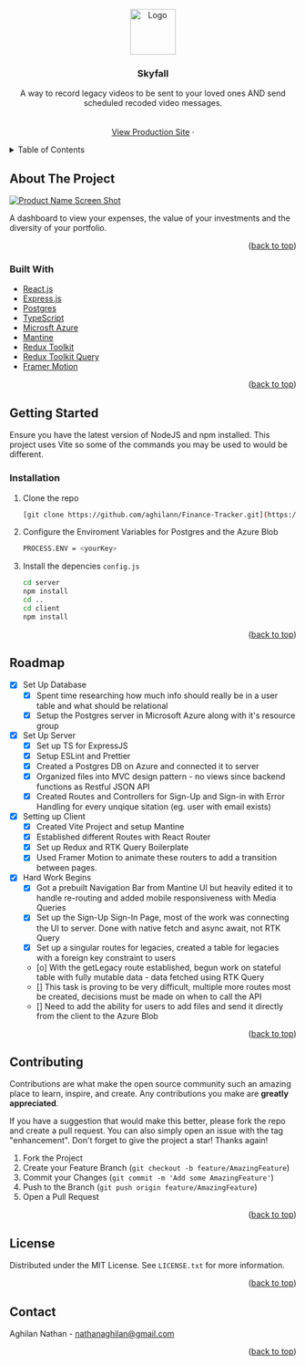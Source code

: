 <div id="top"></div>
<!--
*** Thanks for checking out the Best-README-Template. If you have a suggestion
*** that would make this better, please fork the repo and create a pull request
*** or simply open an issue with the tag "enhancement".
*** Don't forget to give the project a star!
*** Thanks again! Now go create something AMAZING! :D
-->



<!-- PROJECT SHIELDS -->
<!--
*** I'm using markdown "reference style" links for readability.
*** Reference links are enclosed in brackets [ ] instead of parentheses ( ).
*** See the bottom of this document for the declaration of the reference variables
*** for contributors-url, forks-url, etc. This is an optional, concise syntax you may use.
*** https://www.markdownguide.org/basic-syntax/#reference-style-links
-->

<!-- PROJECT LOGO -->
<br />
<div align="center">
  <a href="https://github.com/github_username/repo_name">
    <img src="images/logo.png" alt="Logo" width="80" height="80">
  </a>

<h3 align="center">Skyfall</h3>

  <p align="center">
    A way to record legacy videos to be sent to your loved ones AND send scheduled recoded video messages.
    <br />
    <br />
    <br />
    <a href="https://lucent-bubblegum-e9911a.netlify.app/">View Production Site</a>
    ·
  </p>
</div>



<!-- TABLE OF CONTENTS -->
<details>
  <summary>Table of Contents</summary>
  <ol>
    <li>
      <a href="#about-the-project">About The Project</a>
      <ul>
        <li><a href="#built-with">Built With</a></li>
      </ul>
    </li>
    <li>
      <a href="#getting-started">Getting Started</a>
      <ul>
        <li><a href="#prerequisites">Prerequisites</a></li>
        <li><a href="#installation">Installation</a></li>
      </ul>
    </li>
    <li><a href="#usage">Usage</a></li>
    <li><a href="#roadmap">Roadmap</a></li>
    <li><a href="#contributing">Contributing</a></li>
    <li><a href="#license">License</a></li>
    <li><a href="#contact">Contact</a></li>
    <li><a href="#acknowledgments">Acknowledgments</a></li>
  </ol>
</details>



<!-- ABOUT THE PROJECT -->
## About The Project

[![Product Name Screen Shot][product-screenshot]](https://example.com)

 A dashboard to view your expenses, the value of your investments and the diversity of your portfolio.

<p align="right">(<a href="#top">back to top</a>)</p>



### Built With

* [React.js](https://reactjs.org/)
* [Express.js](https://mantine.dev/)
* [Postgres](https://mantine.dev/)
* [TypeScript](https://www.typescriptlang.org/)
* [Microsft Azure](https://mantine.dev/)
* [Mantine](https://mantine.dev/)
* [Redux Toolkit](https://supabase.com/)
* [Redux Toolkit Query](https://supabase.com/)
* [Framer Motion](https://supabase.com/)


<p align="right">(<a href="#top">back to top</a>)</p>



<!-- GETTING STARTED -->
## Getting Started

Ensure you have the latest version of NodeJS and npm installed. This project uses Vite so some of the commands you may be used to would be different.

### Installation

1. Clone the repo
   ```sh
   [git clone https://github.com/aghilann/Finance-Tracker.git](https://github.com/aghilann/Skyfall/)
   ```
2. Configure the Enviroment Variables for Postgres and the Azure Blob
   ```sh
   PROCESS.ENV = <yourKey>
   ```
3. Install the depencies `config.js`
   ```sh
   cd server
   npm install
   cd ..
   cd client
   npm install
   ```

<p align="right">(<a href="#top">back to top</a>)</p>


<!-- ROADMAP -->
## Roadmap
- [x] Set Up Database
  - [x] Spent time researching how much info should really be in a user table and what should be relational
  - [x] Setup the Postgres server in Microsoft Azure along with it's resource group 

- [x] Set Up Server
  - [x] Set up TS for ExpressJS
  - [x] Setup ESLint and Prettier
  - [x] Created a Postgres DB on Azure and connected it to server
  - [x] Organized files into MVC design pattern - no views since backend functions as Restful JSON API
  - [x] Created Routes and Controllers for Sign-Up and Sign-in with Error Handling for every unqique sitation (eg. user with email exists) 
- [x] Setting up Client
  - [x] Created Vite Project and setup Mantine
  - [x] Established different Routes with React Router
  - [x] Set up Redux and RTK Query Boilerplate
  - [x] Used Framer Motion to animate these routers to add a transition between pages.
- [x] Hard Work Begins
  - [x] Got a prebuilt Navigation Bar from Mantine UI but heavily edited it to handle re-routing and added mobile responsiveness with Media Queries
  - [x] Set up the Sign-Up Sign-In Page, most of the work was connecting the UI to server. Done with native fetch and async await, not RTK Query
  - [x] Set up a singular routes for legacies, created a table for legacies with a foreign key constraint to users
  - [o] With the getLegacy route established, begun work on stateful table with fully mutable data - data fetched using RTK Query
   - [] This task is proving to be very difficult, multiple more routes most be created, decisions must be made on when to call the API 
   - [] Need to add the ability for users to add files and send it directly from the client to the Azure Blob   

<p align="right">(<a href="#top">back to top</a>)</p>



<!-- CONTRIBUTING -->
## Contributing

Contributions are what make the open source community such an amazing place to learn, inspire, and create. Any contributions you make are **greatly appreciated**.

If you have a suggestion that would make this better, please fork the repo and create a pull request. You can also simply open an issue with the tag "enhancement".
Don't forget to give the project a star! Thanks again!

1. Fork the Project
2. Create your Feature Branch (`git checkout -b feature/AmazingFeature`)
3. Commit your Changes (`git commit -m 'Add some AmazingFeature'`)
4. Push to the Branch (`git push origin feature/AmazingFeature`)
5. Open a Pull Request

<p align="right">(<a href="#top">back to top</a>)</p>



<!-- LICENSE -->
## License

Distributed under the MIT License. See `LICENSE.txt` for more information.

<p align="right">(<a href="#top">back to top</a>)</p>



<!-- CONTACT -->
## Contact

Aghilan Nathan - nathanaghilan@gmail.com

<p align="right">(<a href="#top">back to top</a>)</p>


<!-- MARKDOWN LINKS & IMAGES -->
<!-- https://www.markdownguide.org/basic-syntax/#reference-style-links -->
[contributors-shield]: https://img.shields.io/github/contributors/github_username/repo_name.svg?style=for-the-badge
[contributors-url]: https://github.com/github_username/repo_name/graphs/contributors
[forks-shield]: https://img.shields.io/github/forks/github_username/repo_name.svg?style=for-the-badge
[forks-url]: https://github.com/github_username/repo_name/network/members
[stars-shield]: https://img.shields.io/github/stars/github_username/repo_name.svg?style=for-the-badge
[stars-url]: https://github.com/github_username/repo_name/stargazers
[issues-shield]: https://img.shields.io/github/issues/github_username/repo_name.svg?style=for-the-badge
[issues-url]: https://github.com/github_username/repo_name/issues
[license-shield]: https://img.shields.io/github/license/github_username/repo_name.svg?style=for-the-badge
[license-url]: https://github.com/github_username/repo_name/blob/master/LICENSE.txt
[linkedin-shield]: https://img.shields.io/badge/-LinkedIn-black.svg?style=for-the-badge&logo=linkedin&colorB=555
[linkedin-url]: https://linkedin.com/in/linkedin_username
[product-screenshot]: images/screenshot.png
